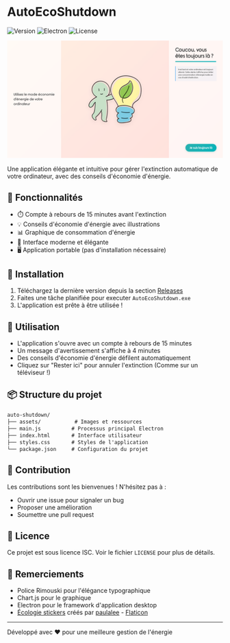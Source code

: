 # AutoEcoShutdown

![Version](https://img.shields.io/badge/version-1.0.0-blue)
![Electron](https://img.shields.io/badge/Electron-28.1.0-green)
![License](https://img.shields.io/badge/license-ISC-orange)

![Interface de l'application](docs/screenshot.png)

Une application élégante et intuitive pour gérer l'extinction automatique de votre ordinateur, avec des conseils d'économie d'énergie.

## 🌟 Fonctionnalités

- ⏱️ Compte à rebours de 15 minutes avant l'extinction
- 💡 Conseils d'économie d'énergie avec illustrations
- 📊 Graphique de consommation d'énergie
- 🎨 Interface moderne et élégante
- 🖥️ Application portable (pas d'installation nécessaire)

## 🚀 Installation

1. Téléchargez la dernière version depuis la section [Releases](https://github.com/Ronnarrdd/AutoEcoShutdown/releases/)
2. Faites une tâche planifiée pour executer `AutoEcoShutdown.exe`
3. L'application est prête à être utilisée !

## 🎯 Utilisation

- L'application s'ouvre avec un compte à rebours de 15 minutes
- Un message d'avertissement s'affiche à 4 minutes
- Des conseils d'économie d'énergie défilent automatiquement
- Cliquez sur "Rester ici" pour annuler l'extinction (Comme sur un téléviseur !)

## 📦 Structure du projet

```
auto-shutdown/
├── assets/           # Images et ressources
├── main.js          # Processus principal Electron
├── index.html       # Interface utilisateur
├── styles.css       # Styles de l'application
└── package.json     # Configuration du projet
```

## 🤝 Contribution

Les contributions sont les bienvenues ! N'hésitez pas à :
- Ouvrir une issue pour signaler un bug
- Proposer une amélioration
- Soumettre une pull request

## 📝 Licence

Ce projet est sous licence ISC. Voir le fichier `LICENSE` pour plus de détails.

## 🙏 Remerciements

- Police Rimouski pour l'élégance typographique
- Chart.js pour le graphique
- Electron pour le framework d'application desktop
- [Écologie stickers](https://www.flaticon.com/fr/stickers-gratuites/ecologie) créés par [paulalee](https://www.flaticon.com/fr/auteurs/paulalee) - [Flaticon](https://www.flaticon.com/fr/)

---

Développé avec ❤️ pour une meilleure gestion de l'énergie 